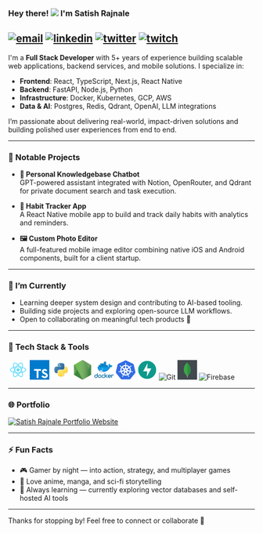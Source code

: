 ### Hey there! <img src="https://media.giphy.com/media/hvRJCLFzcasrR4ia7z/giphy.gif" width="20px"> I'm Satish Rajnale

<a href="mailto:satishrajnale98@gmail.com"><img width="28px" src="https://img.icons8.com/color/96/000000/gmail.png" alt="email"/></a>
<a href="https://linkedin.com/in/satish-rajnale-676a201b1"><img width="28px" src="https://img.icons8.com/color/96/000000/linkedin.png" alt="linkedin"/></a>
<a href="https://twitter.com/"><img width="28px" src="https://img.icons8.com/color/96/000000/twitter-squared.png" alt="twitter"/></a>
<a href="https://www.twitch.tv/nbyte117"><img width="28px" src="https://img.icons8.com/color/96/000000/twitch--v2.png" alt="twitch"/></a>
---

I'm a **Full Stack Developer** with 5+ years of experience building scalable web applications, backend services, and mobile solutions. I specialize in:

- **Frontend**: React, TypeScript, Next.js, React Native  
- **Backend**: FastAPI, Node.js, Python  
- **Infrastructure**: Docker, Kubernetes, GCP, AWS  
- **Data & AI**: Postgres, Redis, Qdrant, OpenAI, LLM integrations

I’m passionate about delivering real-world, impact-driven solutions and building polished user experiences from end to end.

---

### 🔨 Notable Projects

- **🧠 Personal Knowledgebase Chatbot**  
  GPT-powered assistant integrated with Notion, OpenRouter, and Qdrant for private document search and task execution.

- **📱 Habit Tracker App**  
  A React Native mobile app to build and track daily habits with analytics and reminders.

- **🖼️ Custom Photo Editor**  
  A full-featured mobile image editor combining native iOS and Android components, built for a client startup.

---

### 🚀 I’m Currently

- Learning deeper system design and contributing to AI-based tooling.
- Building side projects and exploring open-source LLM workflows.
- Open to collaborating on meaningful tech products 🚀

---

### 🧰 Tech Stack & Tools

<p>
  <img src="https://raw.githubusercontent.com/github/explore/main/topics/react/react.png" alt="React" width="40px">
  <img src="https://raw.githubusercontent.com/github/explore/main/topics/typescript/typescript.png" alt="TypeScript" width="40px">
  <img src="https://raw.githubusercontent.com/github/explore/main/topics/python/python.png" alt="Python" width="40px">
  <img src="https://raw.githubusercontent.com/github/explore/main/topics/nodejs/nodejs.png" alt="Node.js" width="40px">
  <img src="https://raw.githubusercontent.com/github/explore/main/topics/docker/docker.png" alt="Docker" width="40px">
  <img src="https://raw.githubusercontent.com/github/explore/main/topics/kubernetes/kubernetes.png" alt="Kubernetes" width="40px">
  <img src="https://raw.githubusercontent.com/github/explore/main/topics/fastapi/fastapi.png" alt="FastAPI" width="40px">
  <img src="https://user-images.githubusercontent.com/76589507/114043203-b2b17e80-98a3-11eb-9261-277cae5a5cc3.png" alt="Git" width="40px">
  <img src="https://github.com/satish-rajnale/Passport-authentication/blob/master/views/mongo.png" alt="MongoDB" width="40px">
  <img src="https://user-images.githubusercontent.com/76589507/114040623-6c5b2000-98a1-11eb-9b8e-b8874129d297.png" alt="Firebase" width="40px">
</p>

---

### 🌐 Portfolio

<a href="https://satishrajnale.vercel.app/" target="_blank">
  <img src="https://user-images.githubusercontent.com/76589507/114227230-54af9480-9992-11eb-971e-7679e1a73229.gif" alt="Satish Rajnale Portfolio Website"/>
</a>

---

### ⚡ Fun Facts

- 🎮 Gamer by night — into action, strategy, and multiplayer games
- 📖 Love anime, manga, and sci-fi storytelling
- 🧠 Always learning — currently exploring vector databases and self-hosted AI tools

---

Thanks for stopping by! Feel free to connect or collaborate 🤝
